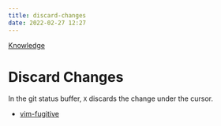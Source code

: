```yaml
---
title: discard-changes
date: 2022-02-27 12:27
---
```


[Knowledge](Knowledge.md)

# Discard Changes

In the git status buffer, `X` discards the change under the cursor.

-   [vim-fugitive](vim-fugitive.md)
